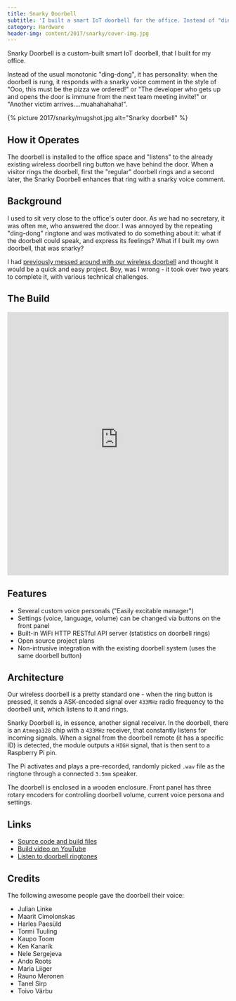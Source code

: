 ```yaml
---
title: Snarky Doorbell
subtitle: 'I built a smart IoT doorbell for the office. Instead of "ding-dong", the doorbell expresses his snarky feelings with words.'
category: Hardware
header-img: content/2017/snarky/cover-img.jpg
---
```


Snarky Doorbell is a custom-built smart IoT doorbell, that I built for my office.

Instead of the usual monotonic "ding-dong", it has personality: when the doorbell is rung, it responds
with a snarky voice comment in the style of "Ooo, this must be the pizza we ordered!" or
"The developer who gets up and opens the door is immune from the next team meeting invite!"
or "Another victim arrives....muahahahaha!".

{% picture 2017/snarky/mugshot.jpg alt="Snarky doorbell" %}

## How it Operates

The doorbell is installed to the office space and "listens" to the already existing wireless doorbell ring button
we have behind the door. When a visitor rings the doorbell, first the "regular" doorbell rings and a second later,
the Snarky Doorbell enhances that ring with a snarky voice comment.

## Background

I used to sit very close to the office's outer door. As we had no secretary, it was often me, who answered the door.
I was annoyed by the repeating "ding-dong" ringtone and was motivated to do something about it: what if the doorbell
could speak, and express its feelings? What if I built my own doorbell, that was snarky?

I had [previously messed around with our wireless doorbell](https://sqroot.eu/2015/office-prank-building-a-secondary-remote-to-a-wireless-doorbell) and thought it would be a quick and easy project. Boy, was I wrong - it took over two years to complete it, with various technical challenges.

## The Build

<iframe style="width: 100%" width="700" height="600" src="https://www.youtube-nocookie.com/embed/ut_KckcVxW0?rel=0" frameborder="0" allow="autoplay; encrypted-media" allowfullscreen></iframe>

## Features

- Several custom voice personals ("Easily excitable manager")
- Settings (voice, language, volume) can be changed via buttons on the front panel
- Built-in WiFi HTTP RESTful API server (statistics on doorbell rings)
- Open source project plans
- Non-intrusive integration with the existing doorbell system (uses the same doorbell button)

## Architecture

Our wireless doorbell is a pretty standard one - when the ring button is pressed, it sends a ASK-encoded signal over `433MHz`
radio frequency to the doorbell unit, which listens to it and rings.

Snarky Doorbell is, in essence, another signal receiver. In the doorbell, there is an `Atmega328` chip with a `433MHz` receiver,
that constantly listens for incoming signals. When a signal from the doorbell remote (it has a specific ID) is detected, the module
outputs a `HIGH` signal, that is then sent to a Raspberry Pi pin.

The Pi activates and plays a pre-recorded, randomly picked `.wav` file as the ringtone through a connected `3.5mm` speaker.

The doorbell is enclosed in a wooden enclosure. Front panel has three rotary encoders for controlling doorbell
volume, current voice persona and settings.

## Links

- [Source code and build files](https://github.com/anroots/snarky-doorbell)
- [Build video on YouTube](https://www.youtube.com/watch?v=ut_KckcVxW0&t=1s)
- [Listen to doorbell ringtones](https://github.com/anroots/snarky-doorbell/tree/master/wav/voices/english)

## Credits

The following awesome people gave the doorbell their voice:

- Julian Linke
- Maarit Cimolonskas
- Harles Paesüld
- Tormi Tuuling
- Kaupo Toom
- Ken Kanarik
- Nele Sergejeva
- Ando Roots
- Maria Liiger
- Rauno Meronen
- Tanel Sirp
- Toivo Värbu
